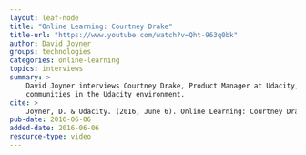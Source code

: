 ```yaml
---
layout: leaf-node
title: "Online Learning: Courtney Drake"
title-url: "https://www.youtube.com/watch?v=Qht-963q0bk"
author: David Joyner
groups: technologies
categories: online-learning
topics: interviews
summary: >
    David Joyner interviews Courtney Drake, Product Manager at Udacity, about building
    communities in the Udacity environment.
cite: >
    Joyner, D. & Udacity. (2016, June 6). Online Learning: Courtney Drake Interview. Retrieved from https://www.youtube.com/watch?v=Qht-963q0bk
pub-date: 2016-06-06
added-date: 2016-06-06
resource-type: video
---
```

